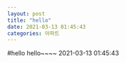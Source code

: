 ```yaml
---
layout: post
title: "hello"
date: 2021-03-13 01:45:43
categories: 아파트
---
```

#hello
hello~~~~ 2021-03-13 01:45:43

